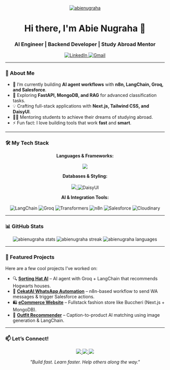 <div align="center">
  <a href="https://github.com/abienugraha">
    <img src="https://komarev.com/ghpvc/?username=abienugraha&label=Profile%20views&color=0e75b6&style=flat-square" alt="abienugraha" />
  </a>
</div>

<h1 align="center">Hi there, I'm Abie Nugraha 👋</h1>
<h3 align="center">AI Engineer | Backend Developer | Study Abroad Mentor</h3>

<p align="center">
  <a href="https://www.linkedin.com/in/abienugraha/" target="_blank">
    <img src="https://img.shields.io/badge/LinkedIn-0077B5?style=for-the-badge&logo=linkedin&logoColor=white" alt="LinkedIn">
  </a>
  <a href="mailto:abienugraha.dev@gmail.com">
    <img src="https://img.shields.io/badge/Gmail-D14836?style=for-the-badge&logo=gmail&logoColor=white" alt="Gmail">
  </a>
</p>

---

### 🚀 About Me

- 🔭 I’m currently building **AI agent workflows** with **n8n, LangChain, Groq, and Salesforce**.
- 🌱 Exploring **FastAPI, MongoDB, and RAG** for advanced classification tasks.
- 💡 Crafting full-stack applications with **Next.js, Tailwind CSS, and DaisyUI**.
- 👨‍🏫 Mentoring students to achieve their dreams of studying abroad.
- ⚡ Fun fact: I love building tools that work **fast** and **smart**.

---

### 🛠️ My Tech Stack

<p align="center">
  <strong>Languages & Frameworks:</strong><br><br>
  <a href="https://skillicons.dev/icons?i=python,ts,js,react,nextjs,fastapi,flask,nodejs,express" target="_blank">
    <img src="https://skillicons.dev/icons?i=python,ts,js,react,nextjs,fastapi,flask,nodejs,express" />
  </a>
</p>
<p align="center">
  <strong>Databases & Styling:</strong><br><br>
  <a href="https://skillicons.dev/icons?i=mongodb,postgres,tailwind" target="_blank">
    <img src="https://skillicons.dev/icons?i=mongodb,postgres,tailwind" />
  </a>
  <img src="https://img.shields.io/badge/daisyui-1992d4?style=for-the-badge&logo=daisyui&logoColor=white" alt="DaisyUI" />
</p>
<p align="center">
  <strong>AI & Integration Tools:</strong><br><br>
  <img src="https://img.shields.io/badge/LangChain-00C65E?style=for-the-badge" alt="LangChain" />
  <img src="https://img.shields.io/badge/Groq-FFD21E?style=for-the-badge" alt="Groq" />
  <img src="https://img.shields.io/badge/Transformers-FFD21E?style=for-the-badge&logo=hugging-face&logoColor=black" alt="Transformers" />
  <img src="https://img.shields.io/badge/n8n-121212?style=for-the-badge&logo=n8n&logoColor=white" alt="n8n" />
  <img src="https://img.shields.io/badge/Salesforce-00A1E0?style=for-the-badge&logo=salesforce&logoColor=white" alt="Salesforce" />
  <img src="https://img.shields.io/badge/Cloudinary-3448C5?style=for-the-badge&logo=cloudinary&logoColor=white" alt="Cloudinary" />
</p>

---

### 📊 GitHub Stats

<p align="center">
  <img src="https://github-readme-stats.vercel.app/api?username=abienugraha&show_icons=true&theme=transparent&hide_border=true" alt="abienugraha stats" />
  <img src="https://github-readme-streak-stats.herokuapp.com/?user=abienugraha&theme=transparent&hide_border=true" alt="abienugraha streak" />
  <img src="https://github-readme-stats.vercel.app/api/top-langs/?username=abienugraha&layout=compact&theme=transparent&hide_border=true" alt="abienugraha languages" />
</p>

---

### 📌 Featured Projects

Here are a few cool projects I’ve worked on:

- 🔍 [**Sorting Hat AI**](https://github.com/abienugraha/sorting-hat-ai) – AI agent with Groq + LangChain that recommends Hogwarts houses.
- 💬 [**CekatAI WhatsApp Automation**](https://github.com/abienugraha/cekat-ai-workflows) – n8n-based workflow to send WA messages & trigger Salesforce actions.
- 🛍️ [**eCommerce Website**](https://github.com/abienugraha/ecommerce-nextjs) – Fullstack fashion store like Buccheri (Next.js + MongoDB).
- 🧠 [**Outfit Recommender**](https://github.com/abienugraha/outfit-recommender) – Caption-to-product AI matching using image generation & LangChain.

---

### 📫 Let’s Connect!

<p align="center">
  <a href="https://abienugraha.dev" target="_blank">
    <img src="https://img.shields.io/badge/Portfolio-252525?style=for-the-badge&logo=About.me&logoColor=white" />
  </a>
  <a href="https://linkedin.com/in/abienugraha" target="_blank">
    <img src="https://img.shields.io/badge/LinkedIn-0077B5?style=for-the-badge&logo=linkedin&logoColor=white" />
  </a>
  <a href="mailto:abienugraha.dev@gmail.com">
    <img src="https://img.shields.io/badge/Gmail-D14836?style=for-the-badge&logo=gmail&logoColor=white" />
  </a>
</p>

<p align="center">
  <i>"Build fast. Learn faster. Help others along the way."</i>
</p>
